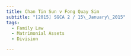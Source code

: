 ```yaml
---
title: Chan Tin Sun v Fong Quay Sim 
subtitle: "[2015] SGCA 2 / 15\_January\_2015"
tags:
  - Family Law
  - Matrimonial Assets
  - Division

---
```


